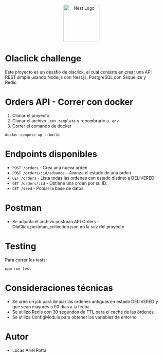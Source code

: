 <p align="center">
  <a href="http://nestjs.com/" target="blank"><img src="https://nestjs.com/img/logo-small.svg" width="120" alt="Nest Logo" /></a>
</p>

# Olaclick challenge
Este proyecto es un desafio de olaclick, el cual consiste en crear una API REST  simple usando Node.js con Nest.js, PostgreSQL con Sequelize y Redis.

# Orders API - Correr con docker 
1. Clonar el proyecto
2. Clonar el archivo ```.env.template``` y renombrarlo a ```.env```
3. Correr el comando de docker
```
docker-compose up --build

```

# Endpoints disponibles
- `POST /orders` - Crea una nueva orden
- `POST /orders/:id/advance` - Avanza el estado de una orden
- `GET /orders` - Lista todas las ordenes con estado distinto a DELIVERED
- `GET /orders/:id` - Obtiene una orden por su ID.
- `GET /seed` - Poblar la base de datos.

# Postman
- Se adjunta el archivo postman API Orders - OlaClick.postman_collection.json en la raíz del proyecto

# Testing

Para correr los tests:

```
npm run test
```

# Consideraciones técnicas
- Se creo un job para limpiar las ordenes antiguas en estado DELIVERED y que sean mayores a 90 días a la fecha
- Se utilizo Redis con 30 segundos de TTL para el cache de las órdenes. 
- Se utiliza ConfigModule para obtener las variables de entorno 

# Autor
- Lucas Ariel Rotta
